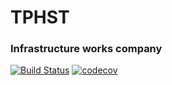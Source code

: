 # TPHST
### Infrastructure works company
[![Build Status](https://travis-ci.org/CaddyDz/TPHST.svg?branch=master)](https://travis-ci.org/CaddyDz/TPHST)
[![codecov](https://codecov.io/gh/CaddyDz/TPHST/branch/master/graph/badge.svg?token=Oc6Fqo8xGk)](https://codecov.io/gh/CaddyDz/TPHST)
